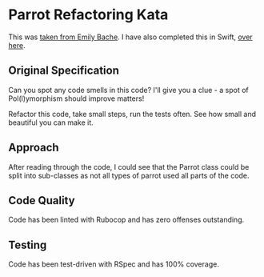 # Parrot Refactoring Kata
This was [taken from Emily Bache](https://github.com/emilybache/Parrot-Refactoring-Kata). I have also completed this in Swift, [over here](https://github.com/acodeguy/parrotRefactoringKata).

## Original Specification
Can you spot any code smells in this code? I'll give you a clue - a spot of Pol(l)ymorphism should improve matters!

Refactor this code, take small steps, run the tests often. See how small and beautiful you can make it.

## Approach
After reading through the code, I could see that the Parrot class could be split into sub-classes as not all types of parrot used all parts of the code.

## Code Quality

Code has been linted with Rubocop and has zero offenses outstanding.

## Testing

Code has been test-driven with RSpec and has 100% coverage.